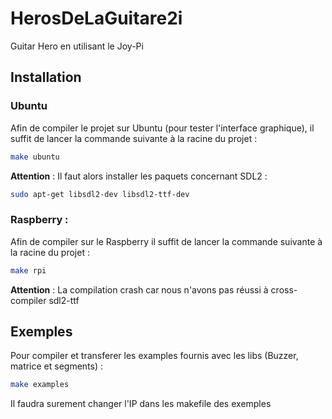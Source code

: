 # HerosDeLaGuitare2i
Guitar Hero en utilisant le Joy-Pi

## Installation

### Ubuntu 

Afin de compiler le projet sur Ubuntu (pour tester l'interface graphique), il suffit de lancer la commande suivante à la racine du projet :

```bash
make ubuntu
```

**Attention** :
Il faut alors installer les paquets concernant SDL2 :
```bash
sudo apt-get libsdl2-dev libsdl2-ttf-dev
```

### Raspberry : 
Afin de compiler sur le Raspberry il suffit de lancer la commande suivante à la racine du projet :

```bash
make rpi 
```

**Attention** : La compilation crash car nous n'avons pas réussi à cross-compiler sdl2-ttf

## Exemples 

Pour compiler et transferer les examples fournis avec les libs (Buzzer, matrice et segments) :

```bash
make examples
```
Il faudra surement changer l'IP dans les makefile des exemples 



